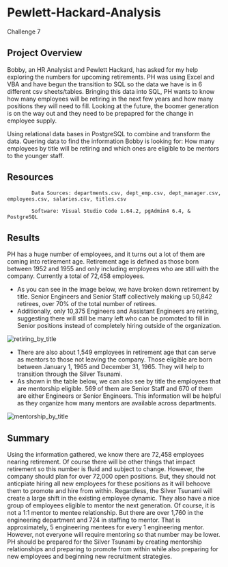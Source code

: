 # Pewlett-Hackard-Analysis
Challenge 7
## Project Overview
Bobby, an HR Analysist and Pewlett Hackard, has asked for my help exploring the numbers for upcoming retirements. PH was using Excel and VBA and have begun the transition to SQL so the data we have is in 6 different csv sheets/tables. Bringing this data into SQL, PH wants to know how many employees will be retiring in the next few years and how many positions they will need to fill. Looking at the future, the boomer generation is on the way out and they need to be prepapred for the change in employee supply.

Using relational data bases in PostgreSQL to combine and transform the data. Quering data to find the information Bobby is looking for: How many employees by title will be retiring and which ones are eligible to be mentors to the younger staff.

## Resources
            Data Sources: departments.csv, dept_emp.csv, dept_manager.csv, employees.csv, salaries.csv, titles.csv
            
            Software: Visual Studio Code 1.64.2, pgAdmin4 6.4, & PostgreSQL
## Results
PH has a huge number of employees, and it turns out a lot of them are coming into retirement age. Retirement age is defined as those born between 1952 and 1955 and only including employees who are still with the company. Currently a total of 72,458 employees.

- As you can see in the image below, we have broken down retirement by title. Senior Engineers and Senior Staff collectively making up 50,842 retirees, over 70% of the total number of retirees.
- Additionally, only 10,375 Engineers and Assistant Engineers are retiring, suggesting there will still be many left who can be promoted to fill in Senior positions instead of completely hiring outside of the organization.

![retiring_by_title](https://user-images.githubusercontent.com/96352625/154891325-a05b18f0-8ca6-459f-8a73-114d90b73e44.png)

- There are also about 1,549 employees in retirement age that can serve as mentors to those not leaving the company. Those eligible are born between January 1, 1965 and December 31, 1965. They will help to transition through the Silver Tsunami.
- As shown in the table below, we can also see by title the employees that are mentorship eligible. 569 of them are Senior Staff and 670 of them are either Engineers or Senior Engineers. This information will be helpful as they organize how many mentors are available across departments.

![mentorship_by_title](https://user-images.githubusercontent.com/96352625/154893424-235b8617-8ce3-44fe-90fa-70d379522991.png)

## Summary
Using the information gathered, we know there are 72,458 employees nearing retirement. Of course there will be other things that impact retirement so this number is fluid and subject to change. However, the company should plan for over 72,000 open positions. But, they should not anticpiate hiring all new employees for these positions as it will behoove them to promote and hire from within. Regardless, the Silver Tsunami will create a large shift in the existing employee dynamic. They also have a nice group of employees eligible to mentor the next generation. Of course, it is not a 1:1 mentor to mentee relationship. But there are over 1,760 in the engineering department and 724 in staffing to mentor. That is approximately, 5 engineering mentees for every 1 engineering mentor. However, not everyone will require mentoring so that number may be lower. PH should be prepared for the Silver Tsunami by creating mentorship relationships and preparing to promote from within while also preparing for new employees and beginning new recruitment strategies.
